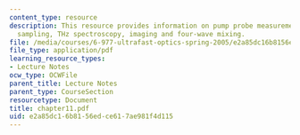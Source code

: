 ```yaml
---
content_type: resource
description: This resource provides information on pump probe measurements, electro-optic
  sampling, THz spectroscopy, imaging and four-wave mixing.
file: /media/courses/6-977-ultrafast-optics-spring-2005/e2a85dc16b8156edce617ae981f4d115_chapter11.pdf
file_type: application/pdf
learning_resource_types:
- Lecture Notes
ocw_type: OCWFile
parent_title: Lecture Notes
parent_type: CourseSection
resourcetype: Document
title: chapter11.pdf
uid: e2a85dc1-6b81-56ed-ce61-7ae981f4d115
---
```

